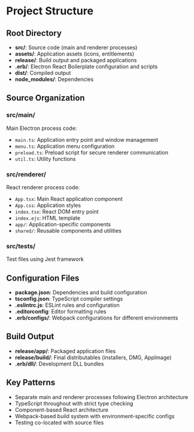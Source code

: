 # Project Structure

## Root Directory
- **src/**: Source code (main and renderer processes)
- **assets/**: Application assets (icons, entitlements)
- **release/**: Build output and packaged applications
- **.erb/**: Electron React Boilerplate configuration and scripts
- **dist/**: Compiled output
- **node_modules/**: Dependencies

## Source Organization

### src/main/
Main Electron process code:
- `main.ts`: Application entry point and window management
- `menu.ts`: Application menu configuration
- `preload.ts`: Preload script for secure renderer communication
- `util.ts`: Utility functions

### src/renderer/
React renderer process code:
- `App.tsx`: Main React application component
- `App.css`: Application styles
- `index.tsx`: React DOM entry point
- `index.ejs`: HTML template
- `app/`: Application-specific components
- `shared/`: Reusable components and utilities

### src/__tests__/
Test files using Jest framework

## Configuration Files
- **package.json**: Dependencies and build configuration
- **tsconfig.json**: TypeScript compiler settings
- **.eslintrc.js**: ESLint rules and configuration
- **.editorconfig**: Editor formatting rules
- **.erb/configs/**: Webpack configurations for different environments

## Build Output
- **release/app/**: Packaged application files
- **release/build/**: Final distributables (installers, DMG, AppImage)
- **.erb/dll/**: Development DLL bundles

## Key Patterns
- Separate main and renderer processes following Electron architecture
- TypeScript throughout with strict type checking
- Component-based React architecture
- Webpack-based build system with environment-specific configs
- Testing co-located with source files
